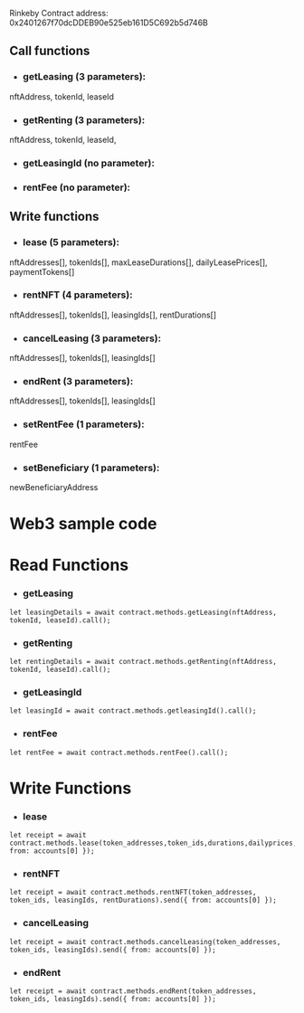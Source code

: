 Rinkeby Contract address: 0x2401267f70dcDDEB90e525eb161D5C692b5d746B

## Call functions

- ### getLeasing (3 parameters):
nftAddress,
tokenId,
leaseId
    
- ### getRenting (3 parameters):
nftAddress,
tokenId,
leaseId,

- ### getLeasingId (no parameter):

- ### rentFee (no parameter):


## Write functions

- ### lease (5 parameters):
nftAddresses[],
tokenIds[],
maxLeaseDurations[],
dailyLeasePrices[],
paymentTokens[]


- ### rentNFT (4 parameters):
nftAddresses[],
tokenIds[],
leasingIds[],
rentDurations[]

- ### cancelLeasing (3 parameters):
nftAddresses[],
tokenIds[],
leasingIds[]
    
- ### endRent (3 parameters):
nftAddresses[],
tokenIds[],
leasingIds[]


- ### setRentFee (1 parameters):
rentFee

- ### setBeneficiary (1 parameters):
newBeneficiaryAddress

# Web3 sample code

# Read Functions

- ### getLeasing
```
let leasingDetails = await contract.methods.getLeasing(nftAddress, tokenId, leaseId).call();
 ```
 
 - ### getRenting
 ```
 let rentingDetails = await contract.methods.getRenting(nftAddress, tokenId, leaseId).call();
 ```
 
 - ### getLeasingId
```
let leasingId = await contract.methods.getleasingId().call();
```

 - ### rentFee
```
let rentFee = await contract.methods.rentFee().call();
```
# Write Functions

- ### lease
```
let receipt = await contract.methods.lease(token_addresses,token_ids,durations,dailyprices,paymentTypes).send({ from: accounts[0] });
```

- ### rentNFT
```
let receipt = await contract.methods.rentNFT(token_addresses, token_ids, leasingIds, rentDurations).send({ from: accounts[0] });
```
- ### cancelLeasing
```
let receipt = await contract.methods.cancelLeasing(token_addresses, token_ids, leasingIds).send({ from: accounts[0] });
```

- ### endRent 
```
let receipt = await contract.methods.endRent(token_addresses, token_ids, leasingIds).send({ from: accounts[0] });
```
